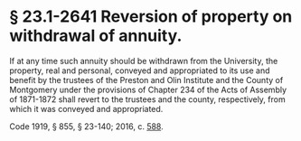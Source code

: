 # § 23.1-2641 Reversion of property on withdrawal of annuity.

<p>If at any time such annuity should be withdrawn from the University, the property, real and personal, conveyed and appropriated to its use and benefit by the trustees of the Preston and Olin Institute and the County of Montgomery under the provisions of Chapter 234 of the Acts of Assembly of 1871-1872 shall revert to the trustees and the county, respectively, from which it was conveyed and appropriated.</p><p>Code 1919, § 855, § 23-140; 2016, c. <a href='http://lis.virginia.gov/cgi-bin/legp604.exe?161+ful+CHAP0588'>588</a>.</p>